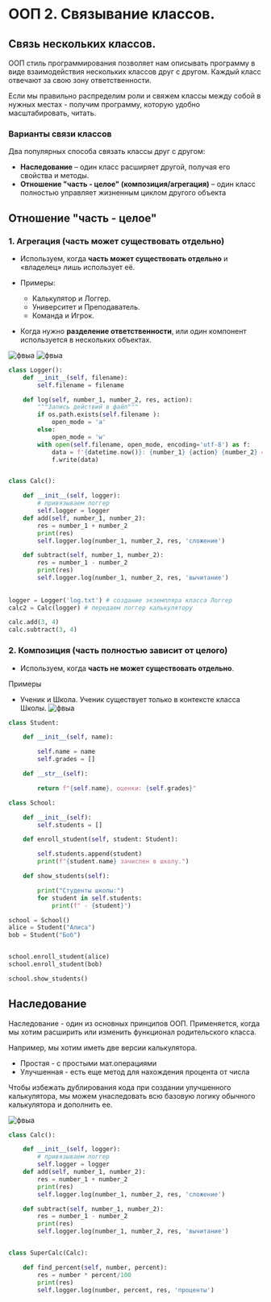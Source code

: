 # ООП 2. Связывание классов. 

## Связь нескольких классов. 

ООП стиль программирования позволяет нам описывать программу в виде взаимодействия нескольких классов друг с другом. Каждый класс отвечают за свою зону ответственности. 

Если мы правильно распределим роли и свяжем классы между собой в нужных местах - получим программу, которую удобно масштабировать, читать. 

### Варианты связи классов

Два популярных способа связать классы друг с другом: 
- **Наследование** – один класс расширяет другой, получая его свойства и методы.
- **Отношение "часть - целое" (композиция/агрегация)** – один класс полностью управляет жизненным циклом другого объекта

## Отношение "часть - целое"

### 1. Агрегация (часть может существовать отдельно)

- Используем, когда **часть может существовать отдельно** и «владелец» лишь использует её.
    
- Примеры:
    - Калькулятор и  Логгер.
    - Университет и Преподаватель.
    - Команда и Игрок.
- Когда нужно **разделение ответственности**, или один компонент используется в нескольких объектах.

![фвыа](http://images.na4u.ru/static/oop2/1.png)
![фвыа](http://images.na4u.ru/static/oop2/2.png)
```python
class Logger():
    def __init__(self, filename):
        self.filename = filename

    def log(self, number_1, number_2, res, action):
        """Запись действий в файл"""
        if os.path.exists(self.filename ):
            open_mode = 'a'
        else:
            open_mode = 'w'
        with open(self.filename, open_mode, encoding='utf-8') as f:
            data = f'{datetime.now()}: {number_1} {action} {number_2} = {res}\n'
            f.write(data)


class Calc():

    def __init__(self, logger):
        # привязываем логгер
        self.logger = logger
    def add(self, number_1, number_2):
        res = number_1 + number_2
        print(res)
        self.logger.log(number_1, number_2, res, 'сложение')

    def subtract(self, number_1, number_2):
        res = number_1 - number_2
        print(res)
        self.logger.log(number_1, number_2, res, 'вычитание')
        
        
logger = Logger('log.txt') # создание экземпляра класса Логгер
calc2 = Calc(logger) # передаем логгер калькулятору

calc.add(3, 4)
calc.subtract(3, 4)
```



### 2. Композиция (часть полностью зависит от целого)

- Используем, когда **часть не может существовать отдельно**.

Примеры 
- Ученик и Школа. Ученик существует только в контексте класса Школы. 
![фвыа](http://images.na4u.ru/static/oop2/3.png)
```python
class Student:

    def __init__(self, name):

        self.name = name
        self.grades = []

    def __str__(self):

        return f"{self.name}, оценки: {self.grades}"

class School:

    def __init__(self):
        self.students = []

    def enroll_student(self, student: Student):

        self.students.append(student)
        print(f"{student.name} зачислен в школу.")

    def show_students(self):

        print("Студенты школы:")
        for student in self.students:
            print(f" - {student}")

school = School()
alice = Student("Алиса")
bob = Student("Боб")


school.enroll_student(alice)
school.enroll_student(bob)

school.show_students()
```

## Наследование

Наследование - один из основных принципов ООП. Применяется, когда мы хотим расширить или изменить функционал родительского класса. 

Например, мы хотим иметь две версии калькулятора. 
- Простая - с простыми мат.операциями 
- Улучшенная - есть еще метод для нахождения процента от числа 

Чтобы избежать дублирования кода при создании улучшенного калькулятора, мы можем унаследовать всю базовую логику обычного калькулятора и дополнить ее. 

![фвыа](http://images.na4u.ru/static/oop2/4.png)
```python
class Calc():

    def __init__(self, logger):
        # привязываем логгер
        self.logger = logger
    def add(self, number_1, number_2):
        res = number_1 + number_2
        print(res)
        self.logger.log(number_1, number_2, res, 'сложение')

    def subtract(self, number_1, number_2):
        res = number_1 - number_2
        print(res)
        self.logger.log(number_1, number_2, res, 'вычитание')


class SuperCalc(Calc):

    def find_percent(self, number, percent):
        res = number * percent/100
        print(res)
        self.logger.log(number, percent, res, 'проценты')

```

